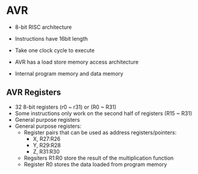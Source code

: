 # AVR

* 8-bit RISC architecture
* Instructions have 16bit length
* Take one clock cycle to execute

* AVR has a load store memory access architecture
* Internal program memory and data memory

## AVR Registers

* 32 8-bit registers (r0 ~ r31) or (R0 ~ R31)
* Some instructions only work on the second half of registers (R15 ~ R31)
* General purpose registers
* General purpose registers:
	- Register pairs that can be used as address registers/pointers:
		* X, R27:R26
		* Y, R29:R28
		* Z, R31:R30
	- Regsiters R1:R0 store the result of the multiplication function
	- Register R0 stores the data loaded from program memory

